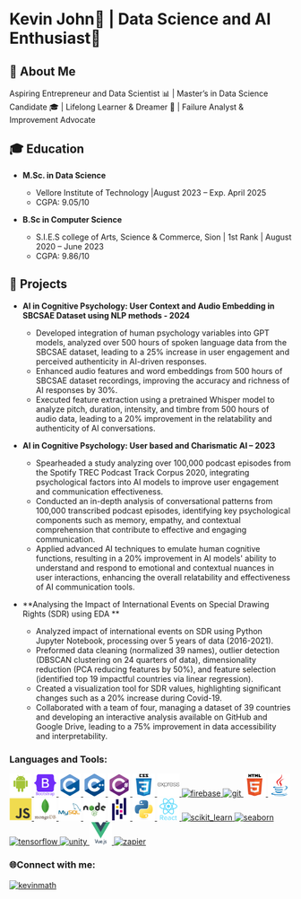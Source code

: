 # Kevin John🤠 | Data Science and AI Enthusiast🚀

## 🌟 About Me
Aspiring Entrepreneur and Data Scientist 📊 | Master’s in Data Science Candidate 🎓 | Lifelong Learner & Dreamer 💭 | Failure Analyst & Improvement Advocate

## 🎓 Education
- **M.Sc. in Data Science**
  - Vellore Institute of Technology |August 2023 – Exp. April 2025 
  - CGPA: 9.05/10
  
- **B.Sc in Computer Science**
  - S.I.E.S college of Arts, Science & Commerce, Sion | 1st Rank | August 2020 – June 2023
  - CGPA: 9.86/10

## 🚀 Projects
- **AI in Cognitive Psychology: User Context and Audio Embedding in SBCSAE Dataset using NLP methods - 2024**
  - Developed integration of human psychology variables into GPT models, analyzed over 500 hours of spoken language data from the SBCSAE dataset, leading to a 25% increase in user engagement and perceived authenticity in AI-driven responses.
  - Enhanced audio features and word embeddings from 500 hours of SBCSAE dataset recordings, improving the accuracy and richness of AI responses by 30%.
  - Executed feature extraction using a pretrained Whisper model to analyze pitch, duration, intensity, and timbre from 500 hours of audio data, leading to a 20% improvement in the relatability and authenticity of AI conversations.

- **AI in Cognitive Psychology: User based and Charismatic AI – 2023**
  - Spearheaded a study analyzing over 100,000 podcast episodes from the Spotify TREC Podcast Track Corpus 2020, integrating psychological factors into AI models to improve user engagement and communication effectiveness.
  - Conducted an in-depth analysis of conversational patterns from 100,000 transcribed podcast episodes, identifying key psychological components such as memory, empathy, and contextual comprehension that contribute to effective and engaging communication.
  - Applied advanced AI techniques to emulate human cognitive functions, resulting in a 20% improvement in AI models' ability to understand and respond to emotional and contextual nuances in user interactions, enhancing the overall relatability and effectiveness of AI communication tools.

- **Analysing the Impact of International Events on Special Drawing Rights (SDR) using EDA **
  - Analyzed impact of international events on SDR using Python Jupyter Notebook, processing over 5 years of data (2016-2021).
  - Preformed data cleaning (normalized 39 names), outlier detection (DBSCAN clustering on 24 quarters of data), dimensionality reduction (PCA reducing features by 50%), and feature selection (identified top 19 impactful countries via linear regression).
  - Created a visualization tool for SDR values, highlighting significant changes such as a 20% increase during Covid-19.
  - Collaborated with a team of four, managing a dataset of 39 countries and developing an interactive analysis available on GitHub and Google Drive, leading to a 75% improvement in data accessibility and interpretability.

<h3 align="left">Languages and Tools:</h3>
<p align="left"> <a href="https://developer.android.com" target="_blank" rel="noreferrer"> <img src="https://raw.githubusercontent.com/devicons/devicon/master/icons/android/android-original-wordmark.svg" alt="android" width="40" height="40"/> </a> <a href="https://getbootstrap.com" target="_blank" rel="noreferrer"> <img src="https://raw.githubusercontent.com/devicons/devicon/master/icons/bootstrap/bootstrap-plain-wordmark.svg" alt="bootstrap" width="40" height="40"/> </a> <a href="https://www.cprogramming.com/" target="_blank" rel="noreferrer"> <img src="https://raw.githubusercontent.com/devicons/devicon/master/icons/c/c-original.svg" alt="c" width="40" height="40"/> </a> <a href="https://www.w3schools.com/cpp/" target="_blank" rel="noreferrer"> <img src="https://raw.githubusercontent.com/devicons/devicon/master/icons/cplusplus/cplusplus-original.svg" alt="cplusplus" width="40" height="40"/> </a> <a href="https://www.w3schools.com/cs/" target="_blank" rel="noreferrer"> <img src="https://raw.githubusercontent.com/devicons/devicon/master/icons/csharp/csharp-original.svg" alt="csharp" width="40" height="40"/> </a> <a href="https://www.w3schools.com/css/" target="_blank" rel="noreferrer"> <img src="https://raw.githubusercontent.com/devicons/devicon/master/icons/css3/css3-original-wordmark.svg" alt="css3" width="40" height="40"/> </a> <a href="https://expressjs.com" target="_blank" rel="noreferrer"> <img src="https://raw.githubusercontent.com/devicons/devicon/master/icons/express/express-original-wordmark.svg" alt="express" width="40" height="40"/> </a> <a href="https://firebase.google.com/" target="_blank" rel="noreferrer"> <img src="https://www.vectorlogo.zone/logos/firebase/firebase-icon.svg" alt="firebase" width="40" height="40"/> </a> <a href="https://git-scm.com/" target="_blank" rel="noreferrer"> <img src="https://www.vectorlogo.zone/logos/git-scm/git-scm-icon.svg" alt="git" width="40" height="40"/> </a> <a href="https://www.w3.org/html/" target="_blank" rel="noreferrer"> <img src="https://raw.githubusercontent.com/devicons/devicon/master/icons/html5/html5-original-wordmark.svg" alt="html5" width="40" height="40"/> </a> <a href="https://www.java.com" target="_blank" rel="noreferrer"> <img src="https://raw.githubusercontent.com/devicons/devicon/master/icons/java/java-original.svg" alt="java" width="40" height="40"/> </a> <a href="https://developer.mozilla.org/en-US/docs/Web/JavaScript" target="_blank" rel="noreferrer"> <img src="https://raw.githubusercontent.com/devicons/devicon/master/icons/javascript/javascript-original.svg" alt="javascript" width="40" height="40"/> </a> <a href="https://www.mongodb.com/" target="_blank" rel="noreferrer"> <img src="https://raw.githubusercontent.com/devicons/devicon/master/icons/mongodb/mongodb-original-wordmark.svg" alt="mongodb" width="40" height="40"/> </a> <a href="https://www.mysql.com/" target="_blank" rel="noreferrer"> <img src="https://raw.githubusercontent.com/devicons/devicon/master/icons/mysql/mysql-original-wordmark.svg" alt="mysql" width="40" height="40"/> </a> <a href="https://nodejs.org" target="_blank" rel="noreferrer"> <img src="https://raw.githubusercontent.com/devicons/devicon/master/icons/nodejs/nodejs-original-wordmark.svg" alt="nodejs" width="40" height="40"/> </a> <a href="https://pandas.pydata.org/" target="_blank" rel="noreferrer"> <img src="https://raw.githubusercontent.com/devicons/devicon/2ae2a900d2f041da66e950e4d48052658d850630/icons/pandas/pandas-original.svg" alt="pandas" width="40" height="40"/> </a> <a href="https://www.python.org" target="_blank" rel="noreferrer"> <img src="https://raw.githubusercontent.com/devicons/devicon/master/icons/python/python-original.svg" alt="python" width="40" height="40"/> </a> <a href="https://reactjs.org/" target="_blank" rel="noreferrer"> <img src="https://raw.githubusercontent.com/devicons/devicon/master/icons/react/react-original-wordmark.svg" alt="react" width="40" height="40"/> </a> <a href="https://scikit-learn.org/" target="_blank" rel="noreferrer"> <img src="https://upload.wikimedia.org/wikipedia/commons/0/05/Scikit_learn_logo_small.svg" alt="scikit_learn" width="40" height="40"/> </a> <a href="https://seaborn.pydata.org/" target="_blank" rel="noreferrer"> <img src="https://seaborn.pydata.org/_images/logo-mark-lightbg.svg" alt="seaborn" width="40" height="40"/> </a> <a href="https://www.tensorflow.org" target="_blank" rel="noreferrer"> <img src="https://www.vectorlogo.zone/logos/tensorflow/tensorflow-icon.svg" alt="tensorflow" width="40" height="40"/> </a> <a href="https://unity.com/" target="_blank" rel="noreferrer"> <img src="https://www.vectorlogo.zone/logos/unity3d/unity3d-icon.svg" alt="unity" width="40" height="40"/> </a> <a href="https://vuejs.org/" target="_blank" rel="noreferrer"> <img src="https://raw.githubusercontent.com/devicons/devicon/master/icons/vuejs/vuejs-original-wordmark.svg" alt="vuejs" width="40" height="40"/> </a> <a href="https://zapier.com" target="_blank" rel="noreferrer"> <img src="https://www.vectorlogo.zone/logos/zapier/zapier-icon.svg" alt="zapier" width="40" height="40"/> </a> </p>


<h3 align="left">🌐Connect with me:</h3>
<p align="left">
<a href="https://linkedin.com/in/kevinmath" target="blank"><img align="center" src="https://raw.githubusercontent.com/rahuldkjain/github-profile-readme-generator/master/src/images/icons/Social/linked-in-alt.svg" alt="kevinmath" height="30" width="40" /></a>
</p>
